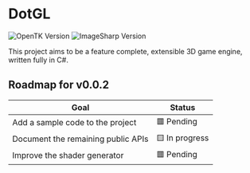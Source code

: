 # DotGL
![OpenTK Version](https://img.shields.io/nuget/v/OpenTK?label=OpenTK)
![ImageSharp Version](https://img.shields.io/nuget/v/SixLabors.ImageSharp?label=SixLabors.ImageSharp)

This project aims to be a feature complete, extensible 3D game engine, written fully in C#.

## Roadmap for v0.0.2
| Goal | Status |
|------|--------|
| Add a sample code to the project | 🟥 Pending |
| Document the remaining public APIs | 🟨 In progress |
| Improve the shader generator | 🟥 Pending |
